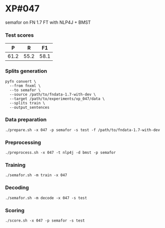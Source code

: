 # XP\#047

semafor on FN 1.7 FT with NLP4J + BMST

### Test scores
| P | R | F1 |
| --- | --- | --- |
| 61.2 | 55.2 | 58.1 |

### Splits generation
```
pyfn convert \
  --from fnxml \
  --to semafor \
  --source /path/to/fndata-1.7-with-dev \
  --target /path/to/experiments/xp_047/data \
  --splits train \
  --output_sentences
```

### Data preparation
```
./prepare.sh -x 047 -p semafor -s test -f /path/to/fndata-1.7-with-dev
```

### Preprocessing
```
./preprocess.sh -x 047 -t nlp4j -d bmst -p semafor
```

### Training
```
./semafor.sh -m train -x 047
```

### Decoding
```
./semafor.sh -m decode -x 047 -s test
```

### Scoring
```
./score.sh -x 047 -p semafor -s test
```
